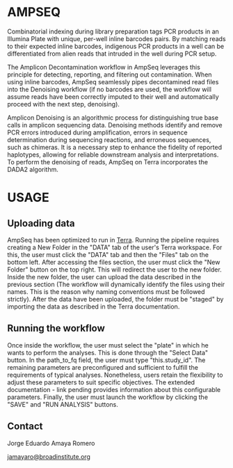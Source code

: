 # AMPSEQ

Combinatorial indexing during library preparation tags PCR products in an Illumina Plate with unique, per-well inline barcodes pairs. By matching reads to their expected inline barcodes, indigenous PCR products in a well can be differentiated from alien reads that intruded in the well during PCR setup.

The Amplicon Decontamination workflow in AmpSeq leverages this principle for detecting, reporting, and filtering out contamination. When using inline barcodes, AmpSeq seamlessly pipes decontamined read files into the Denoising workflow (if no barcodes are used, the workflow will assume reads have been correctly imputed to their well and automatically proceed with the next step, denoising).

Amplicon Denoising is an algorithmic process for distinguishing true base calls in amplicon sequencing data. Denoising methods identify and remove PCR errors introduced during amplification, errors in sequence determination during sequencing reactions, and erroneuos sequences, such as chimeras. It is a necessary step to enhance the fidelity of reported haplotypes, allowing for reliable downstream analysis and interpretations. To perform the denoising of reads, AmpSeq on Terra incorporates the DADA2 algorithm.

# USAGE 

## Uploading data

AmpSeq has been optimized to run in [Terra](https://app.terra.bio/). Running the pipeline requires creating a New Folder in the "DATA" tab of the user's Terra workspace. For this, the user must click the "DATA" tab and then the "Files" tab on the bottom left. After accessing the files section, the user must click the "New Folder" button on the top right. This will redirect the user to the new folder. Inside the new folder, the user can upload the data described in the previous section (The workflow will dynamically identify the files using their names. This is the reason why naming conventions must be followed strictly). After the data have been uploaded, the folder must be "staged" by importing the data as described in the Terra documentation.

## Running the workflow

Once inside the workflow, the user must select the "plate" in which he wants to perform the analyses. This is done through the "Select Data" button. In the path_to_fq field, the user must type "this.study_id". The remaining parameters are preconfigured and sufficient to fulfill the requirements of typical analyses. Nonetheless, users retain the flexibility to adjust these parameters to suit specific objectives. The extended documentation - link pending provides information about this configurable parameters. Finally, the user must launch the workflow by clicking the "SAVE" and "RUN ANALYSIS" buttons.

## Contact

Jorge Eduardo Amaya Romero

jamayaro@broadinstitute.org
